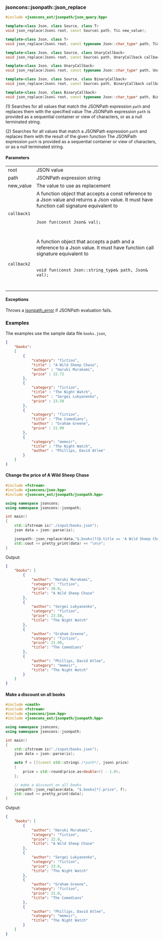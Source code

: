 ### jsoncons::jsonpath::json_replace

```c++
#include <jsoncons_ext/jsonpath/json_query.hpp>
```
```c++
template<class Json, class Source, class T>
void json_replace(Json& root, const Source& path, T&& new_value); 

template<class Json, class T>
void json_replace(Json& root, const typename Json::char_type* path, T&& new_value);           (1)
```
```c++
template<class Json, class Source, class UnaryCallback>
void json_replace(Json& root, const Source& path, UnaryCallback callback1); 

template<class Json, class UnaryCallback>
void json_replace(Json& root, const typename Json::char_type* path, UnaryCallback callback1); (2) (until 0.161.0)
```
```c++
template<class Json, class Source, class BinaryCallback>
void json_replace(Json& root, const Source& path, BinaryCallback callback2); 

template<class Json, class BinaryCallback>
void json_replace(Json& root, const typename Json::char_type* path, BinaryCallback callback2); (3) (since 0.161.0)
```

(1) Searches for all values that match the JSONPath expression `path` and replaces them with the specified value
The JSONPath expression `path` is provided as a sequential container 
or view of characters, or as a null terminated string.

(2) Searches for all values that match a JSONPath expression `path` and replaces them with the result of the given function
The JSONPath expression `path` is provided as a sequential container 
or view of characters, or as a null terminated string.

#### Parameters

<table>
  <tr>
    <td>root</td>
    <td>JSON value</td> 
  </tr>
  <tr>
    <td>path</td>
    <td>JSONPath expression string</td> 
  </tr>
  <tr>
    <td>new_value</td>
    <td>The value to use as replacement</td> 
  </tr>
  <tr>
    <td><code>callback1</code></td>
    <td>A function object that accepts a const reference to a Json value
    and returns a Json value. 
It must have function call signature equivalent to
<br/><br/><code>
Json fun(const Json& val);
</code><br/><br/>
  </tr>
  <tr>
    <td><code>callback2</code></td>
    <td>A function object that accepts a path and a reference to a Json value. 
It must have function call signature equivalent to
<br/><br/><code>
void fun(const Json::string_type& path, Json& val);
</code><br/><br/>
  </tr>
</table>

#### Exceptions

Throws a [jsonpath_error](jsonpath_error.md) if JSONPath evaluation fails.

### Examples

The examples use the sample data file `books.json`, 

```json
{
    "books":
    [
        {
            "category": "fiction",
            "title" : "A Wild Sheep Chase",
            "author" : "Haruki Murakami",
            "price" : 22.72
        },
        {
            "category": "fiction",
            "title" : "The Night Watch",
            "author" : "Sergei Lukyanenko",
            "price" : 23.58
        },
        {
            "category": "fiction",
            "title" : "The Comedians",
            "author" : "Graham Greene",
            "price" : 21.99
        },
        {
            "category": "memoir",
            "title" : "The Night Watch",
            "author" : "Phillips, David Atlee"
        }
    ]
}
```

#### Change the price of A Wild Sheep Chase

```c++
#include <fstream>
#include <jsoncons/json.hpp>
#include <jsoncons_ext/jsonpath/jsonpath.hpp>

using namespace jsoncons;
using namespace jsoncons::jsonpath;

int main()
{
    std::ifstream is("./input/books.json");
    json data = json::parse(is);

    jsonpath::json_replace(data,"$.books[?(@.title == 'A Wild Sheep Chase')].price",20.0);
    std::cout << pretty_print(data) << "\n\n";
}
```
Output:
```json
{
    "books": [
        {
            "author": "Haruki Murakami",
            "category": "fiction",
            "price": 20.0,
            "title": "A Wild Sheep Chase"
        },
        {
            "author": "Sergei Lukyanenko",
            "category": "fiction",
            "price": 23.58,
            "title": "The Night Watch"
        },
        {
            "author": "Graham Greene",
            "category": "fiction",
            "price": 21.99,
            "title": "The Comedians"
        },
        {
            "author": "Phillips, David Atlee",
            "category": "memoir",
            "title": "The Night Watch"
        }
    ]
}
```

#### Make a discount on all books

```c++
#include <cmath>
#include <fstream>
#include <jsoncons/json.hpp>
#include <jsoncons_ext/jsonpath/jsonpath.hpp>

using namespace jsoncons;
using namespace jsoncons::jsonpath;

int main()
{
    std::ifstream is("./input/books.json");
    json data = json::parse(is);

    auto f = [](const std::string& /*path*/, json& price) 
    {
        price = std::round(price.as<double>() - 1.0);
    };

    // make a discount on all books
    jsonpath::json_replace(data, "$.books[*].price", f);
    std::cout << pretty_print(data);
}
```
Output:
```json
{
    "books": [
        {
            "author": "Haruki Murakami",
            "category": "fiction",
            "price": 22.0,
            "title": "A Wild Sheep Chase"
        },
        {
            "author": "Sergei Lukyanenko",
            "category": "fiction",
            "price": 23.0,
            "title": "The Night Watch"
        },
        {
            "author": "Graham Greene",
            "category": "fiction",
            "price": 21.0,
            "title": "The Comedians"
        },
        {
            "author": "Phillips, David Atlee",
            "category": "memoir",
            "title": "The Night Watch"
        }
    ]
}
```

